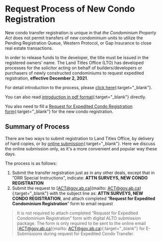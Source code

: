 # Request Process of New Condo Registration

New condo transfer registration is unique in that _the Condominium Property Act_ does not permit transfers of new condominium units to utilize the Pending Registration Queue, Western Protocol, or Gap Insurance to close real estate transactions.

In order to release funds to the developer, the title must be issued in the registered owners’ name. The Land Titles Office (LTO) has developed processes for the solicitor acting on behalf of builders/developers or purchasers of newly constructed condominiums to request expedited registration, **effective December 2, 2021**.

For detail introduction to the process, please [click here](https://open.alberta.ca/publications/expedited-newly-constructed-condominium-registration-request-process){:target="\_blank"}.

You can also read [introduction in pdf format](https://drive.google.com/file/d/1zm7yErk2Cj99CHhWGaTZ-y19uqZgzqIj/view?usp=sharing){:target="\_blank"} directly.

You also need to fill a [Request for Expedited Condo Registration form](https://drive.google.com/file/d/1KJznQ8c1MzE90DuUFSe7HREzUjdAzM69/view?usp=sharing){:target="\_blank"} for the new condo registration.

## Summary of Process

There are two ways to submit registration to Land Titles Office, by delivery of hard copies, or by [online submission](https://spin.alt.alberta.ca){:target="\_blank"}. Here we discuss the online submission only, as it's a more convenient and popular way these days.

The process is as follows:

1. Submit the transfer registration just as in any other deals, except that in "DRR Special Instructions", indicate: **ATTN SURVEYS, NEW CONDO REGISTRATION**
2. Submit the request to [ACT@gov.ab.ca](mailto: ACT@gov.ab.ca){:target="\_blank"} with the subject line as: **ATTN SURVEYS, NEW CONDO REGISTRATION**, and attach completed “**Request for Expedited Condominium Registration**” form to email request

> It is not required to attach completed “Request for Expedited Condominium Registration” form with digital ALTO submission package. The form is only required to be sent to the online email [ACT@gov.ab.ca](mailto: ACT@gov.ab.ca){:target="\_blank"} for E-Submissions during request for Expedited Condo Transfer.

